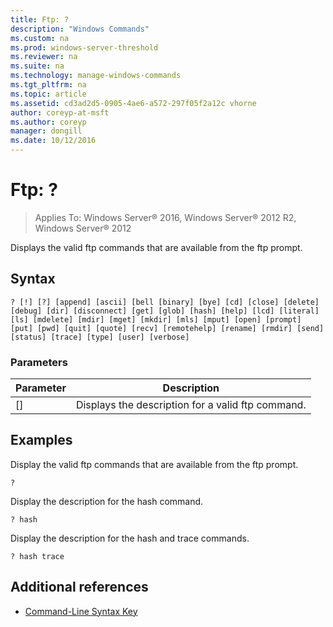 ```yaml
---
title: Ftp: ?
description: "Windows Commands"
ms.custom: na
ms.prod: windows-server-threshold
ms.reviewer: na
ms.suite: na
ms.technology: manage-windows-commands
ms.tgt_pltfrm: na
ms.topic: article
ms.assetid: cd3ad2d5-0905-4ae6-a572-297f05f2a12c vhorne
author: coreyp-at-msft
ms.author: coreyp
manager: dongill
ms.date: 10/12/2016
---
```


# Ftp: ?

>Applies To: Windows Server&reg; 2016, Windows Server&reg; 2012 R2, Windows Server&reg; 2012

Displays the valid ftp commands that are available from the ftp prompt.   
## Syntax  
```  
? [!] [?] [append] [ascii] [bell [binary] [bye] [cd] [close] [delete] [debug] [dir] [disconnect] [get] [glob] [hash] [help] [lcd] [literal] [ls] [mdelete] [mdir] [mget] [mkdir] [mls] [mput] [open] [prompt] [put] [pwd] [quit] [quote] [recv] [remotehelp] [rename] [rmdir] [send] [status] [trace] [type] [user] [verbose]  
```  
### Parameters  
|Parameter|Description|  
|-------------|---------------|  
|[<valid ftp subcommand>]|Displays the description for a valid ftp command.|  
## <a name="BKMK_Examples"></a>Examples  
Display the valid ftp commands that are available from the ftp prompt.  
```  
?  
```  
Display the description for the hash command.  
```  
? hash  
```  
Display the description for the hash and trace commands.  
```  
? hash trace  
```  
## Additional references  
-   [Command-Line Syntax Key](Command-Line-Syntax-Key.md)  
